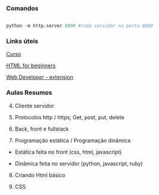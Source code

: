 ### Comandos

```Python

python -m http.server 8000 #roda servidor na porta 8000

```

### Links úteis

[Curso](https://www.udemy.com/course/programacao-web-com-django-framework-do-basico-ao-avancado/)

[HTML for beginners](https://html.com/)

[Web Developer - extension](https://chromewebstore.google.com/detail/web-developer/bfbameneiokkgbdmiekhjnmfkcnldhhm?hl=pt-BR&pli=1)


### Aulas Resumos


4. Cliente servidor

5. Protocolos http / https, Get, post, put, delete

6. Back, front e fullstack

7. Programação estática / Programação dinâmica

* Estática feita no front (css, html, javascript)

* Dinâmica feita no servidor (python, javascript, ruby)

8. Criando Html básico

9. CSS
